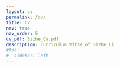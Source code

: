 ```yaml
---
layout: cv
permalink: /cv/
title: CV
nav: true
nav_order: 5
cv_pdf: Sizhe_CV.pdf
description: Curriculum Vitae of Sizhe Li
#toc:
#  sidebar: left
---
```



